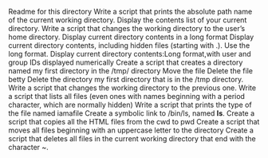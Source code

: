 Readme for this directory
Write a script that prints the absolute path name of the current working directory.
Display the contents list of your current directory.
Write a script that changes the working directory to the user’s home directory.
Display current directory contents in a long format
Display current directory contents, including hidden files (starting with .). Use the long format.
Display current directory contents:Long format,with user and group IDs displayed numerically
Create a script that creates a directory named my first directory in the /tmp/ directory
Move the file
Delete the file betty
Delete the directory my first directory that is in the /tmp directory.
Write a script that changes the working directory to the previous one.
Write a script that lists all files (even ones with names beginning with a period character, which are normally hidden)
Write a script that prints the type of the file named iamafile
Create a symbolic link to /bin/ls, named __ls__.
Create a script that copies all the HTML files from the cwd to pwd
Create a script that moves all files beginning with an uppercase letter to the directory
Create a script that deletes all files in the current working directory that end with the character ~.

